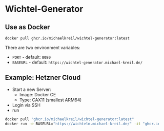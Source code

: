# Wichtel-Generator

## Use as Docker

```bash
docker pull ghcr.io/michaelkreil/wichtel-generator:latest
```

There are two environment variables:
- `PORT` - default: `8080`
- `BASEURL` - default: `https://wichtel-generator.michael-kreil.de/`

## Example: Hetzner Cloud
- Start a new Server:
  - Image: Docker CE
  - Type: CAX11 (smallest ARM64)
- Login via SSH
- run
```bash
docker pull "ghcr.io/michaelkreil/wichtel-generator:latest"
docker run -e BASEURL="https://wichteln.michael-kreil.de/" -it "ghcr.io/michaelkreil/wichtel-generator:latest"
```
